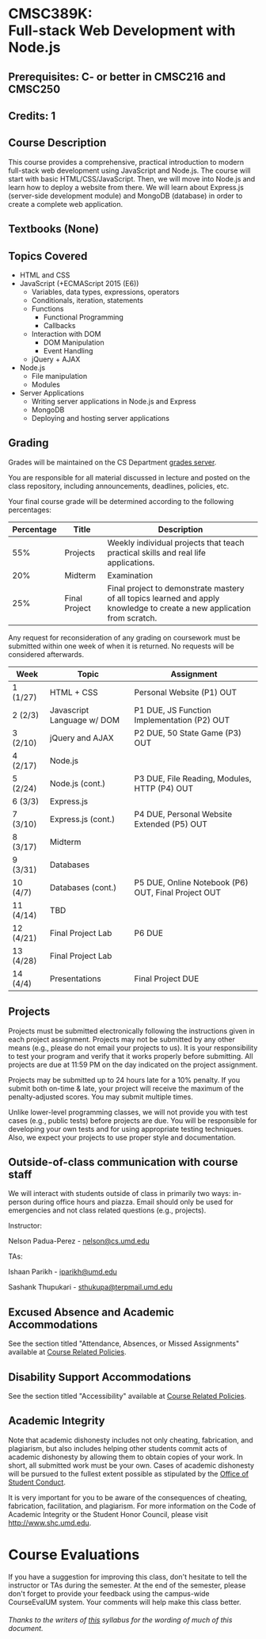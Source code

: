 # CMSC389K: <br> Full-stack Web Development with Node.js 
## Prerequisites: C- or better in CMSC216 and CMSC250
## Credits: 1

## Course Description
This course provides a comprehensive, practical introduction to modern full-stack web development using JavaScript and Node.js. The course will start with basic HTML/CSS/JavaScript. Then, we will move into Node.js and learn how to deploy a website from there. We will learn about Express.js (server-side development module) and MongoDB (database) in order to create a complete web application.

## Textbooks (None)
## Topics Covered
- HTML and CSS
- JavaScript (+ECMAScript 2015 (E6))
    - Variables, data types, expressions, operators
    - Conditionals, iteration, statements
    - Functions
        - Functional Programming
        - Callbacks
    - Interaction with DOM
        - DOM Manipulation
        - Event Handling
    - jQuery + AJAX
- Node.js
    - File manipulation
    - Modules
- Server Applications
    - Writing server applications in Node.js and Express
    - MongoDB
    - Deploying and hosting server applications

## Grading
Grades will be maintained on the CS Department <a href="https://grades.cs.umd.edu/">grades server</a>.

You are responsible for all material discussed in lecture and posted on the class repository, including announcements, deadlines, policies, etc.

Your final course grade will be determined according to the following percentages:

| Percentage | Title | Description |
| ------------- | -----|-------- |
| 55% | Projects  | Weekly individual projects that teach practical skills and real life applications. |
| 20% | Midterm | Examination  |
| 25% | Final Project | Final project to demonstrate mastery of all topics learned and apply knowledge to create a new application from scratch. |

Any request for reconsideration of any grading on coursework must be submitted within one week of when it is returned. No requests
will be considered afterwards.

| Week | Topic | Assignment |
| ----|----|----- |
| 1 (1/27) | HTML + CSS | Personal Website (P1) OUT |
| 2 (2/3) | Javascript Language w/ DOM | P1 DUE, JS Function Implementation (P2) OUT |
| 3 (2/10) | jQuery and AJAX | P2 DUE, 50 State Game (P3) OUT |
| 4 (2/17) | Node.js |  |
| 5 (2/24) | Node.js (cont.) | P3 DUE, File Reading, Modules, HTTP (P4) OUT |
| 6 (3/3) | Express.js | |
| 7 (3/10) | Express.js (cont.) | P4 DUE, Personal Website Extended (P5) OUT  |
| 8 (3/17) | Midterm | |
| 9 (3/31) | Databases | |
| 10 (4/7) | Databases (cont.) | P5 DUE, Online Notebook (P6) OUT, Final Project OUT |
| 11 (4/14) | TBD | |
| 12 (4/21) | Final Project Lab | P6 DUE |
| 13 (4/28) | Final Project Lab | |
| 14 (4/4) | Presentations | Final Project DUE |

## Projects
Projects must be submitted electronically following the instructions given in each project assignment. Projects may not be submitted by any other means (e.g., please do not email your projects to us). It is your responsibility to test your program and verify that it works properly before submitting. All projects are due at 11:59 PM on the day indicated on the project assignment.

Projects may be submitted up to 24 hours late for a 10% penalty. If you submit both on-time & late, your project will receive the maximum of the penalty-adjusted scores.  You may submit multiple times.

Unlike lower-level programming classes, we will not provide you with test cases (e.g., public tests) before projects are due. You will be responsible for developing your own tests and for using appropriate testing techniques. Also, we expect your projects to use proper style and documentation.

## Outside-of-class communication with course staff
We will interact with students outside of class in primarily two ways: in-person during office hours and piazza. Email should
only be used for emergencies and not class related questions (e.g., projects).

Instructor:

Nelson Padua-Perez - nelson@cs.umd.edu

TAs:

Ishaan Parikh - iparikh@umd.edu

Sashank Thupukari - sthukupa@terpmail.umd.edu

## Excused Absence and Academic Accommodations
See the section titled "Attendance, Absences, or Missed Assignments" available at <a href="http://www.ugst.umd.edu/courserelatedpolicies.html">Course Related Policies</a>.

## Disability Support Accommodations

See the section titled "Accessibility" available at <a href="http://www.ugst.umd.edu/courserelatedpolicies.html">Course Related Policies</a>.


## Academic Integrity
Note that academic dishonesty includes not only cheating, fabrication, and plagiarism, but also includes helping other students commit acts of academic dishonesty by allowing them to obtain copies of your work. In short, all submitted work must be your own. Cases of academic dishonesty will be pursued to the fullest extent possible as stipulated by the <a href="http://osc.umd.edu/OSC/Default.aspx">Office of Student Conduct</a>.

It is very important for you to be aware of the consequences of cheating, fabrication, facilitation, and plagiarism. For more information on the Code of Academic Integrity or the Student Honor Council, please visit http://www.shc.umd.edu.

# Course Evaluations

If you have a suggestion for improving this class, don't hesitate to tell the instructor or TAs during the semester. At the end of the semester, please don't forget to provide your feedback using the campus-wide CourseEvalUM system. Your comments will help make this class better.

###### Thanks to the writers of <a href = "https://www.cs.umd.edu/class/fall2016/cmsc330/syllabus.shtml">this</a> syllabus for the wording of much of this document.

